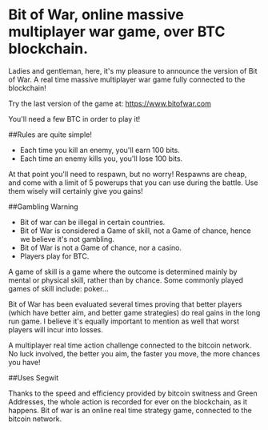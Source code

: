 # Bit of War, online massive multiplayer war game, over BTC blockchain.

Ladies and gentleman, here, it's my pleasure to announce the version of Bit of War. A real time massive multiplayer war game fully connected to the blockchain!

Try the last version of the game at: https://www.bitofwar.com

You'll need a few BTC in order to play it!

##Rules are quite simple!

- Each time you kill an enemy, you'll earn 100 bits.
- Each time an enemy kills you, you'll lose 100 bits.

At that point you'll need to respawn, but no worry!
Respawns are cheap, and come with a limit of 5 powerups that you can use during the battle.
Use them wisely will certainly give you gains!

##Gambling Warning

- Bit of war can be illegal in certain countries.
- Bit of War is considered a Game of skill, not a Game of chance, hence we believe it's not gambling.
- Bit of War is not a Game of chance, nor a casino.
- Players play for BTC.

A game of skill is a game where the outcome is determined mainly by mental or physical skill, rather than by chance. Some commonly played games of skill include: poker...

Bit of War has been evaluated several times proving that better players (which have better aim, and better game strategies) do real gains in the long run game. I believe it's equally important to mention as well that worst players will incur into losses.

A multiplayer real time action challenge connected to the bitcoin network. No luck involved, the better you aim, the faster you move, the more chances you have!

##Uses Segwit

Thanks to the speed and efficiency provided by bitcoin switness and Green Addresses, the whole action is recorded for ever on the blockchain, as it happens. Bit of war is an online real time strategy game, connected to the bitcoin network.

